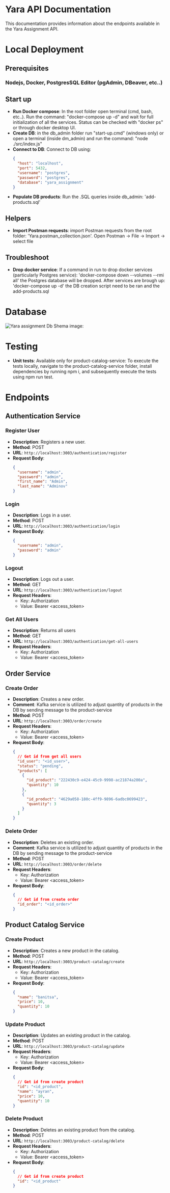 # Yara API Documentation

This documentation provides information about the endpoints available in the Yara Assignment API.

# Local Deployment

## Prerequisites

### Nodejs, Docker, PostgresSQL Editor (pgAdmin, DBeaver, etc..)

## Start up

- **Run Docker compose**: In the root folder open terminal (cmd, bash, etc..). Run the command: "docker-compose up -d" and wait for full initialization of all the services. Status can be checked with "docker ps" or through docker desktop UI.
- **Create DB**: in the db_admin folder run "start-up.cmd" (windows only) or open a terminal (inside dm_admin) and run the command: "node ./src/index.js"
- **Connect to DB**: Connect to DB using:
  ```json
  {
    "host": "localhost",
    "port": 5432,
    "username": "postgres",
    "password": "postgres",
    "database": "yara_assignment"
  }
  ```
- **Populate DB products**: Run the .SQL queries inside db_admin: 'add-products.sql'

## Helpers

- **Import Postman requests**: import Postman requests from the root folder: 'Yara.postman_collection.json'. Open Postman -> File -> Import -> select file

## Troubleshoot

- **Drop docker service**: If a command in run to drop docker services (particularly Postgres service): 'docker-compose down --volumes --rmi all' the Postgres database will be dropped. After services are brough up: 'docker-compose up -d' the DB creation script need to be ran and the add-products.sql

# Database

![Yara assignment Db Shema image:](https://github.com/statichobanov/SeniorBackendDevTest/blob/70ea3f6812ab2cd745d468afac5b0b368b96838c/db_admin/db_scema/db_diagram.png "yara_assignment Db shema")

# Testing

- **Unit tests**: Available only for product-catalog-service: To execute the tests locally, navigate to the product-catalog-service folder, install dependencies by running npm i, and subsequently execute the tests using npm run test.

# Endpoints

## Authentication Service

### Register User

- **Description**: Registers a new user.
- **Method**: POST
- **URL**: `http://localhost:3003/authentication/register`
- **Request Body**:
  ```json
  {
    "username": "admin",
    "password": "admin",
    "first_name": "Admin",
    "last_name": "Adminov"
  }
  ```

### Login

- **Description**: Logs in a user.
- **Method**: POST
- **URL**: `http://localhost:3003/authentication/login`
- **Request Body**:
  ```json
  {
    "username": "admin",
    "password": "admin"
  }
  ```

### Logout

- **Description**: Logs out a user.
- **Method**: GET
- **URL**: `http://localhost:3003/authentication/logout`
- **Request Headers**:
  - Key: Authorization
  - Value: Bearer \<access_token>

### Get All Users

- **Description**: Returns all users
- **Method**: GET
- **URL**: `http://localhost:3003/authentication/get-all-users`
- **Request Headers**:
  - Key: Authorization
  - Value: Bearer \<access_token>

## Order Service

### Create Order

- **Description**: Creates a new order.
- **Comment**: Kafka service is utilized to adjust quantity of products in the DB by sending message to the product-service
- **Method**: POST
- **URL**: `http://localhost:3003/order/create`
- **Request Headers**:
  - Key: Authorization
  - Value: Bearer \<access_token>
- **Request Body**:
  ```json
  {
    // Get id from get all users
    "id_user": "<id_user>",
    "status": "pending",
    "products": [
      {
        "id_product": "222430c9-e424-45c9-9998-ac21874a200a",
        "quantity": 10
      },
      {
        "id_product": "4629a058-180c-4ff9-9896-6adbc0699423",
        "quantity": 3
      }
    ]
  }
  ```

### Delete Order

- **Description**: Deletes an existing order.
- **Comment**: Kafka service is utilized to adjust quantity of products in the DB by sending message to the product-service
- **Method**: POST
- **URL**: `http://localhost:3003/order/delete`
- **Request Headers**:
  - Key: Authorization
  - Value: Bearer \<access_token>
- **Request Body**:
  ```json
  {
    // Get id from create order
    "id_order": "<id_order>"
  }
  ```

## Product Catalog Service

### Create Product

- **Description**: Creates a new product in the catalog.
- **Method**: POST
- **URL**: `http://localhost:3003/product-catalog/create`
- **Request Headers**:
  - Key: Authorization
  - Value: Bearer \<access_token>
- **Request Body**:
  ```json
  {
    "name": "banitsa",
    "price": 10,
    "quantity": 10
  }
  ```

### Update Product

- **Description**: Updates an existing product in the catalog.
- **Method**: POST
- **URL**: `http://localhost:3003/product-catalog/update`
- **Request Headers**:
  - Key: Authorization
  - Value: Bearer \<access_token>
- **Request Body**:
  ```json
  {
    // Get id from create product
    "id": "<id_product",
    "name": "ayran",
    "price": 10,
    "quantity": 10
  }
  ```

### Delete Product

- **Description**: Deletes an existing product from the catalog.
- **Method**: POST
- **URL**: `http://localhost:3003/product-catalog/delete`
- **Request Headers**:
  - Key: Authorization
  - Value: Bearer \<access_token>
- **Request Body**:
  ```json
  {
    // Get id from create product
    "id": "<id_product"
  }
  ```
